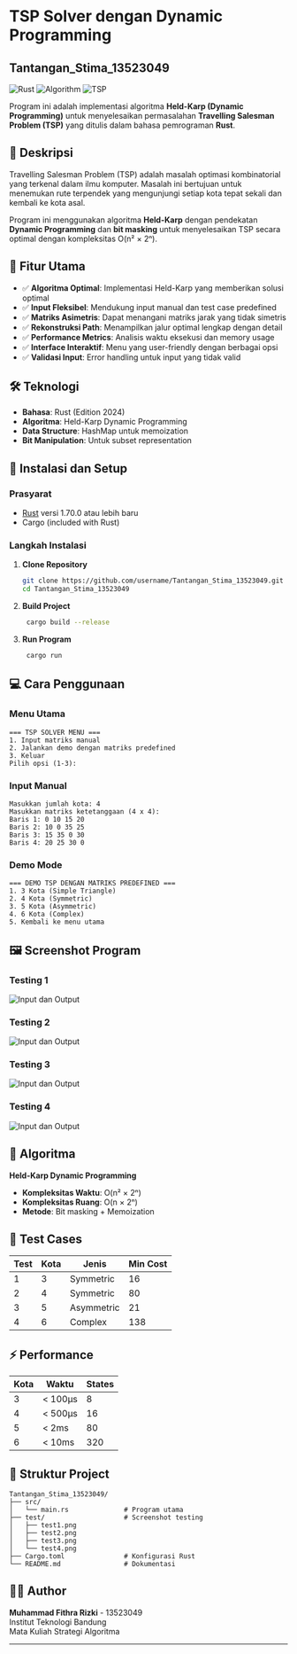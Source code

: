 # TSP Solver dengan Dynamic Programming
## Tantangan_Stima_13523049

![Rust](https://img.shields.io/badge/rust-%23000000.svg?style=for-the-badge&logo=rust&logoColor=white)
![Algorithm](https://img.shields.io/badge/Algorithm-Dynamic%20Programming-blue?style=for-the-badge)
![TSP](https://img.shields.io/badge/Problem-TSP-green?style=for-the-badge)

Program ini adalah implementasi algoritma **Held-Karp (Dynamic Programming)** untuk menyelesaikan permasalahan **Travelling Salesman Problem (TSP)** yang ditulis dalam bahasa pemrograman **Rust**.

## 📖 Deskripsi

Travelling Salesman Problem (TSP) adalah masalah optimasi kombinatorial yang terkenal dalam ilmu komputer. Masalah ini bertujuan untuk menemukan rute terpendek yang mengunjungi setiap kota tepat sekali dan kembali ke kota asal. 

Program ini menggunakan algoritma **Held-Karp** dengan pendekatan **Dynamic Programming** dan **bit masking** untuk menyelesaikan TSP secara optimal dengan kompleksitas O(n² × 2ⁿ).

## 🎯 Fitur Utama

- ✅ **Algoritma Optimal**: Implementasi Held-Karp yang memberikan solusi optimal
- ✅ **Input Fleksibel**: Mendukung input manual dan test case predefined
- ✅ **Matriks Asimetris**: Dapat menangani matriks jarak yang tidak simetris
- ✅ **Rekonstruksi Path**: Menampilkan jalur optimal lengkap dengan detail
- ✅ **Performance Metrics**: Analisis waktu eksekusi dan memory usage
- ✅ **Interface Interaktif**: Menu yang user-friendly dengan berbagai opsi
- ✅ **Validasi Input**: Error handling untuk input yang tidak valid

## 🛠️ Teknologi

- **Bahasa**: Rust (Edition 2024)
- **Algoritma**: Held-Karp Dynamic Programming
- **Data Structure**: HashMap untuk memoization
- **Bit Manipulation**: Untuk subset representation

## 🚀 Instalasi dan Setup

### Prasyarat
- [Rust](https://rustup.rs/) versi 1.70.0 atau lebih baru
- Cargo (included with Rust)

### Langkah Instalasi

1. **Clone Repository**
   ```bash
   git clone https://github.com/username/Tantangan_Stima_13523049.git
   cd Tantangan_Stima_13523049

2. **Build Project**
   ```bash
    cargo build --release

3. **Run Program**
   ```bash
    cargo run

## 💻 Cara Penggunaan

### Menu Utama
```
=== TSP SOLVER MENU ===
1. Input matriks manual
2. Jalankan demo dengan matriks predefined  
3. Keluar
Pilih opsi (1-3):
```

### Input Manual
```
Masukkan jumlah kota: 4
Masukkan matriks ketetanggaan (4 x 4):
Baris 1: 0 10 15 20
Baris 2: 10 0 35 25
Baris 3: 15 35 0 30
Baris 4: 20 25 30 0
```

### Demo Mode
```
=== DEMO TSP DENGAN MATRIKS PREDEFINED ===
1. 3 Kota (Simple Triangle)
2. 4 Kota (Symmetric)
3. 5 Kota (Asymmetric)
4. 6 Kota (Complex)
5. Kembali ke menu utama
```


## 🖼️ Screenshot Program

### Testing 1
![Input dan Output](test/test1.png)

### Testing 2
![Input dan Output](test/test2.png)

### Testing 3
![Input dan Output](test/test3.png)

### Testing 4
![Input dan Output](test/test4.png)

## 🧮 Algoritma

**Held-Karp Dynamic Programming**
- **Kompleksitas Waktu**: O(n² × 2ⁿ)
- **Kompleksitas Ruang**: O(n × 2ⁿ)
- **Metode**: Bit masking + Memoization

## 🎯 Test Cases

| Test | Kota | Jenis | Min Cost |
|------|------|-------|----------|
| 1 | 3 | Symmetric | 16 |
| 2 | 4 | Symmetric | 80 |
| 3 | 5 | Asymmetric | 21 |
| 4 | 6 | Complex | 138 |

## ⚡ Performance

| Kota | Waktu | States |
|------|-------|--------|
| 3 | < 100µs | 8 |
| 4 | < 500µs | 16 |
| 5 | < 2ms | 80 |
| 6 | < 10ms | 320 |

## 📁 Struktur Project

```
Tantangan_Stima_13523049/
├── src/
│   └── main.rs              # Program utama
├── test/                    # Screenshot testing
│   ├── test1.png
│   ├── test2.png
│   ├── test3.png
│   └── test4.png
├── Cargo.toml               # Konfigurasi Rust
└── README.md                # Dokumentasi
```

## 👨‍💻 Author

**Muhammad Fithra Rizki** - 13523049  
Institut Teknologi Bandung  
Mata Kuliah Strategi Algoritma

---